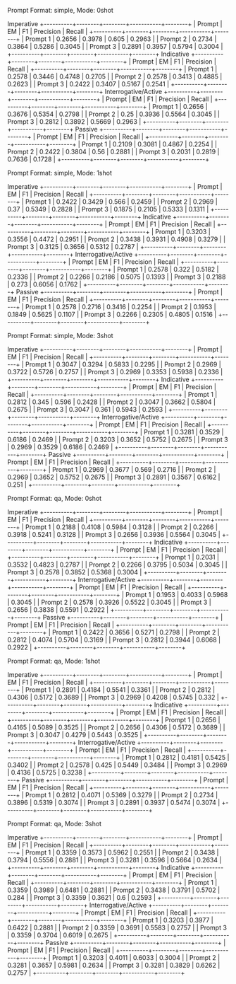 Prompt Format: simple, Mode: 0shot


Imperative
+----------+--------+--------+-----------+--------+
|  Prompt  |   EM   |   F1   | Precision | Recall |
+----------+--------+--------+-----------+--------+
| Prompt 1 | 0.2656 | 0.3978 |   0.605   | 0.2963 |
| Prompt 2 | 0.2734 | 0.3864 |   0.5286  | 0.3045 |
| Prompt 3 | 0.2891 | 0.3957 |   0.5794  | 0.3004 |
+----------+--------+--------+-----------+--------+
Indicative
+----------+--------+--------+-----------+--------+
|  Prompt  |   EM   |   F1   | Precision | Recall |
+----------+--------+--------+-----------+--------+
| Prompt 1 | 0.2578 | 0.3446 |   0.4748  | 0.2705 |
| Prompt 2 | 0.2578 | 0.3413 |   0.4885  | 0.2623 |
| Prompt 3 | 0.2422 | 0.3407 |   0.5167  | 0.2541 |
+----------+--------+--------+-----------+--------+
Interrogative/Active
+----------+--------+--------+-----------+--------+
|  Prompt  |   EM   |   F1   | Precision | Recall |
+----------+--------+--------+-----------+--------+
| Prompt 1 | 0.2656 | 0.3676 |   0.5354  | 0.2798 |
| Prompt 2 |  0.25  | 0.3936 |   0.5564  | 0.3045 |
| Prompt 3 | 0.2812 | 0.3892 |   0.5669  | 0.2963 |
+----------+--------+--------+-----------+--------+
Passive
+----------+--------+--------+-----------+--------+
|  Prompt  |   EM   |   F1   | Precision | Recall |
+----------+--------+--------+-----------+--------+
| Prompt 1 | 0.2109 | 0.3081 |   0.4867  | 0.2254 |
| Prompt 2 | 0.2422 | 0.3804 |    0.56   | 0.2881 |
| Prompt 3 | 0.2031 | 0.2819 |   0.7636  | 0.1728 |
+----------+--------+--------+-----------+--------+


Prompt Format: simple, Mode: 1shot


Imperative
+----------+--------+--------+-----------+--------+
|  Prompt  |   EM   |   F1   | Precision | Recall |
+----------+--------+--------+-----------+--------+
| Prompt 1 | 0.2422 | 0.3429 |   0.566   | 0.2459 |
| Prompt 2 | 0.2969 |  0.37  |   0.5349  | 0.2828 |
| Prompt 3 | 0.1875 | 0.2105 |   0.5333  | 0.1311 |
+----------+--------+--------+-----------+--------+
Indicative
+----------+--------+--------+-----------+--------+
|  Prompt  |   EM   |   F1   | Precision | Recall |
+----------+--------+--------+-----------+--------+
| Prompt 1 | 0.3203 | 0.3556 |   0.4472  | 0.2951 |
| Prompt 2 | 0.3438 | 0.3931 |   0.4908  | 0.3279 |
| Prompt 3 | 0.3125 | 0.3656 |   0.5312  | 0.2787 |
+----------+--------+--------+-----------+--------+
Interrogative/Active
+----------+--------+--------+-----------+--------+
|  Prompt  |   EM   |   F1   | Precision | Recall |
+----------+--------+--------+-----------+--------+
| Prompt 1 | 0.2578 | 0.322  |   0.5182  | 0.2336 |
| Prompt 2 | 0.2266 | 0.2186 |   0.5075  | 0.1393 |
| Prompt 3 | 0.2188 | 0.273  |   0.6056  | 0.1762 |
+----------+--------+--------+-----------+--------+
Passive
+----------+--------+--------+-----------+--------+
|  Prompt  |   EM   |   F1   | Precision | Recall |
+----------+--------+--------+-----------+--------+
| Prompt 1 | 0.2578 | 0.2716 |   0.3416  | 0.2254 |
| Prompt 2 | 0.1953 | 0.1849 |   0.5625  | 0.1107 |
| Prompt 3 | 0.2266 | 0.2305 |   0.4805  | 0.1516 |
+----------+--------+--------+-----------+--------+


Prompt Format: simple, Mode: 3shot


Imperative
+----------+--------+--------+-----------+--------+
|  Prompt  |   EM   |   F1   | Precision | Recall |
+----------+--------+--------+-----------+--------+
| Prompt 1 | 0.3047 | 0.3294 |   0.5833  | 0.2295 |
| Prompt 2 | 0.2969 | 0.3722 |   0.5726  | 0.2757 |
| Prompt 3 | 0.2969 | 0.3353 |   0.5938  | 0.2336 |
+----------+--------+--------+-----------+--------+
Indicative
+----------+--------+--------+-----------+--------+
|  Prompt  |   EM   |   F1   | Precision | Recall |
+----------+--------+--------+-----------+--------+
| Prompt 1 | 0.2812 | 0.345  |   0.596   | 0.2428 |
| Prompt 2 | 0.3047 | 0.3662 |   0.5804  | 0.2675 |
| Prompt 3 | 0.3047 | 0.361  |   0.5943  | 0.2593 |
+----------+--------+--------+-----------+--------+
Interrogative/Active
+----------+--------+--------+-----------+--------+
|  Prompt  |   EM   |   F1   | Precision | Recall |
+----------+--------+--------+-----------+--------+
| Prompt 1 | 0.3281 | 0.3529 |   0.6186  | 0.2469 |
| Prompt 2 | 0.3203 | 0.3652 |   0.5752  | 0.2675 |
| Prompt 3 | 0.2969 | 0.3529 |   0.6186  | 0.2469 |
+----------+--------+--------+-----------+--------+
Passive
+----------+--------+--------+-----------+--------+
|  Prompt  |   EM   |   F1   | Precision | Recall |
+----------+--------+--------+-----------+--------+
| Prompt 1 | 0.2969 | 0.3677 |   0.569   | 0.2716 |
| Prompt 2 | 0.2969 | 0.3652 |   0.5752  | 0.2675 |
| Prompt 3 | 0.2891 | 0.3567 |   0.6162  | 0.251  |
+----------+--------+--------+-----------+--------+


Prompt Format: qa, Mode: 0shot


Imperative
+----------+--------+--------+-----------+--------+
|  Prompt  |   EM   |   F1   | Precision | Recall |
+----------+--------+--------+-----------+--------+
| Prompt 1 | 0.2188 | 0.4108 |   0.5984  | 0.3128 |
| Prompt 2 | 0.2266 | 0.3918 |   0.5241  | 0.3128 |
| Prompt 3 | 0.2656 | 0.3936 |   0.5564  | 0.3045 |
+----------+--------+--------+-----------+--------+
Indicative
+----------+--------+--------+-----------+--------+
|  Prompt  |   EM   |   F1   | Precision | Recall |
+----------+--------+--------+-----------+--------+
| Prompt 1 | 0.2031 | 0.3532 |   0.4823  | 0.2787 |
| Prompt 2 | 0.2266 | 0.3795 |   0.5034  | 0.3045 |
| Prompt 3 | 0.2578 | 0.3852 |   0.5368  | 0.3004 |
+----------+--------+--------+-----------+--------+
Interrogative/Active
+----------+--------+--------+-----------+--------+
|  Prompt  |   EM   |   F1   | Precision | Recall |
+----------+--------+--------+-----------+--------+
| Prompt 1 | 0.1953 | 0.4033 |   0.5968  | 0.3045 |
| Prompt 2 | 0.2578 | 0.3926 |   0.5522  | 0.3045 |
| Prompt 3 | 0.2656 | 0.3838 |   0.5591  | 0.2922 |
+----------+--------+--------+-----------+--------+
Passive
+----------+--------+--------+-----------+--------+
|  Prompt  |   EM   |   F1   | Precision | Recall |
+----------+--------+--------+-----------+--------+
| Prompt 1 | 0.2422 | 0.3656 |   0.5271  | 0.2798 |
| Prompt 2 | 0.2812 | 0.4074 |   0.5704  | 0.3169 |
| Prompt 3 | 0.2812 | 0.3944 |   0.6068  | 0.2922 |
+----------+--------+--------+-----------+--------+


Prompt Format: qa, Mode: 1shot


Imperative
+----------+--------+--------+-----------+--------+
|  Prompt  |   EM   |   F1   | Precision | Recall |
+----------+--------+--------+-----------+--------+
| Prompt 1 | 0.2891 | 0.4184 |   0.5541  | 0.3361 |
| Prompt 2 | 0.2812 | 0.4306 |   0.5172  | 0.3689 |
| Prompt 3 | 0.2969 | 0.4208 |   0.5745  | 0.332  |
+----------+--------+--------+-----------+--------+
Indicative
+----------+--------+--------+-----------+--------+
|  Prompt  |   EM   |   F1   | Precision | Recall |
+----------+--------+--------+-----------+--------+
| Prompt 1 | 0.2656 | 0.4165 |   0.5089  | 0.3525 |
| Prompt 2 | 0.2656 | 0.4306 |   0.5172  | 0.3689 |
| Prompt 3 | 0.3047 | 0.4279 |   0.5443  | 0.3525 |
+----------+--------+--------+-----------+--------+
Interrogative/Active
+----------+--------+--------+-----------+--------+
|  Prompt  |   EM   |   F1   | Precision | Recall |
+----------+--------+--------+-----------+--------+
| Prompt 1 | 0.2812 | 0.4181 |   0.5425  | 0.3402 |
| Prompt 2 | 0.2578 | 0.425  |   0.5449  | 0.3484 |
| Prompt 3 | 0.2969 | 0.4136 |   0.5725  | 0.3238 |
+----------+--------+--------+-----------+--------+
Passive
+----------+--------+--------+-----------+--------+
|  Prompt  |   EM   |   F1   | Precision | Recall |
+----------+--------+--------+-----------+--------+
| Prompt 1 | 0.2812 | 0.4071 |   0.5369  | 0.3279 |
| Prompt 2 | 0.2734 | 0.3896 |   0.5319  | 0.3074 |
| Prompt 3 | 0.2891 | 0.3937 |   0.5474  | 0.3074 |
+----------+--------+--------+-----------+--------+


Prompt Format: qa, Mode: 3shot


Imperative
+----------+--------+--------+-----------+--------+
|  Prompt  |   EM   |   F1   | Precision | Recall |
+----------+--------+--------+-----------+--------+
| Prompt 1 | 0.3359 | 0.3573 |   0.5962  | 0.2551 |
| Prompt 2 | 0.3438 | 0.3794 |   0.5556  | 0.2881 |
| Prompt 3 | 0.3281 | 0.3596 |   0.5664  | 0.2634 |
+----------+--------+--------+-----------+--------+
Indicative
+----------+--------+--------+-----------+--------+
|  Prompt  |   EM   |   F1   | Precision | Recall |
+----------+--------+--------+-----------+--------+
| Prompt 1 | 0.3359 | 0.3989 |   0.6481  | 0.2881 |
| Prompt 2 | 0.3438 | 0.3791 |   0.5702  | 0.284  |
| Prompt 3 | 0.3359 | 0.3621 |    0.6    | 0.2593 |
+----------+--------+--------+-----------+--------+
Interrogative/Active
+----------+--------+--------+-----------+--------+
|  Prompt  |   EM   |   F1   | Precision | Recall |
+----------+--------+--------+-----------+--------+
| Prompt 1 | 0.3203 | 0.3977 |   0.6422  | 0.2881 |
| Prompt 2 | 0.3359 | 0.3691 |   0.5583  | 0.2757 |
| Prompt 3 | 0.3359 | 0.3704 |   0.6019  | 0.2675 |
+----------+--------+--------+-----------+--------+
Passive
+----------+--------+--------+-----------+--------+
|  Prompt  |   EM   |   F1   | Precision | Recall |
+----------+--------+--------+-----------+--------+
| Prompt 1 | 0.3203 | 0.4011 |   0.6033  | 0.3004 |
| Prompt 2 | 0.3281 | 0.3657 |   0.5981  | 0.2634 |
| Prompt 3 | 0.3281 | 0.3829 |   0.6262  | 0.2757 |
+----------+--------+--------+-----------+--------+

